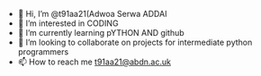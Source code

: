 - 👋 Hi, I’m @t91aa21(Adwoa Serwa ADDAI
- 👀 I’m interested in CODING
- 🌱 I’m currently learning pYTHON AND github
- 💞️ I’m looking to collaborate on projects for intermediate python programmers
- 📫 How to reach me t91aa21@abdn.ac.uk

<!---
t91aa21/t91aa21 is a ✨ special ✨ repository because its `README.md` (this file) appears on your GitHub profile.
You can click the Preview link to take a look at your changes.
--->
